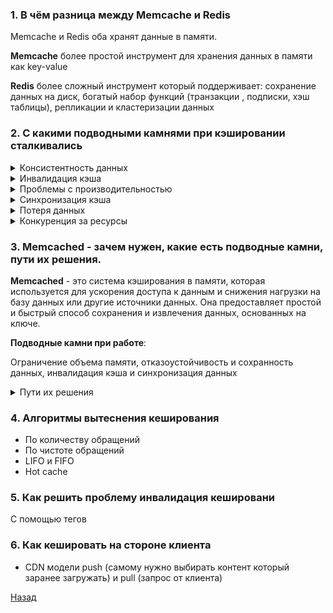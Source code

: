 ### 1. В чём разница между Memcache и Redis

Memcache и Redis оба хранят данные в памяти.

**Memcache** более простой инструмент для хранения данных в памяти как key-value

**Redis** более сложный инструмент который поддерживает: сохранение данных на диск, богатый набор функций (транзакции ,
подписки, хэш таблицы), репликации и кластеризации данных

### 2. С какими подводными камнями при кэшировании сталкивались

<details>
    <summary>Консистентность данных</summary>

Когда данные кэшируются, существует риск расхождения данных между кэшем и источником данных.
</details>

<details>
    <summary>Инвалидация кэша</summary>

Когда данные в источнике данных изменяются или устаревают, необходимо обновить соответствующие данные в кэше.
</details>

<details>
    <summary>Проблемы с производительностью</summary>

Неправильное использование кэширования может привести к ухудшению производительности.
Например, некорректно выбранные ключи кэша или частое обращение к кэшу без необходимости может снизить
производительность системы.
</details>

<details>
    <summary>Синхронизация кэша</summary>

Если приложение работает в распределенной среде с несколькими экземплярами или серверами, необходимо обеспечить
синхронизацию кэша между ними.
</details>

<details>
    <summary>Потеря данных</summary>

Если кэш не настроен или управляется неправильно, возможна потеря данных. Например, при сбое системы или перезапуске
сервера данные в кэше могут быть утрачены.
</details>

<details>
    <summary>Конкуренция за ресурсы</summary>

Если множество запросов одновременно обращается к кэшу, может возникнуть конкуренция за ресурсы.
</details>

### 3. Memcached - зачем нужен, какие есть подводные камни, пути их решения.

**Memcached** - это система кэширования в памяти, которая используется для ускорения доступа к данным и снижения
нагрузки на базу данных или другие источники данных.
Она предоставляет простой и быстрый способ сохранения и извлечения данных, основанных на ключе.

**Подводные камни при работе**:

Ограничение объема памяти, отказоустойчивость и сохранность данных, инвалидация кэша и синхронизация данных

<details>
    <summary>Пути их решения</summary>

- Оптимизация использования памяти

Можно мониторить использование памяти в Memcached и оптимизировать размеры хранимых данных или реализовать стратегию
устаревания данных для удаления неиспользуемых записей.

- Репликация и перезапуск

Можно настроить репликацию Memcached, чтобы иметь резервные копии данных в случае сбоев.

- Инвалидация кэша

Используйте стратегии инвалидации кэша, такие как временные метки или событийные системы, чтобы определить, когда данные
в Memcached должны быть обновлены.

- Координация и синхронизация

Разработайте соответствующие механизмы синхронизации и координации для обновления данных в Memcached
</details>

### 4. Алгоритмы вытеснения кеширования
- По количеству обращений
- По чистоте обращений
- LIFO и FIFO
- Hot cache

### 5. Как решить проблему инвалидация кешировани
С помощью тегов

### 6. Как кешировать на стороне клиента
- CDN модели push (самому нужно выбирать контент который заранее загружать) и pull (запрос от клиента)

[Назад](../../README.md)